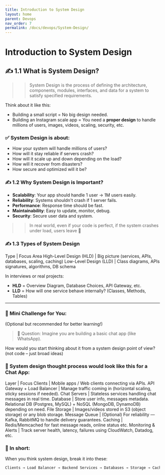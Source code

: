 ```yaml
---
title: Introduction to System Design
layout: home
parent: Devops
nav_order: 7
permalink: /docs/devops/System-Design/
---
```


# Introduction to System Design

## ✍️ 1.1 What is System Design?

>> System Design is the process of defining the architecture, components, modules, interfaces, and data for a system to satisfy specified requirements.

Think about it like this:

   - Building a small script = No big design needed.
   - Building an Instagram scale app = You need a **proper design** to handle millions of users, images, videos, scaling, security, etc.

### ✅ System Design is about:

   - How your system will handle millions of users?
   - How will it stay reliable if servers crash?
   - How will it scale up and down depending on the load?
   - How will it recover from disasters?
   - How secure and optimized will it be?


### ✍️ 1.2 Why System Design is Important?

   - **Scalability**: Your app should handle 1 user → 1M users easily.
   - **Reliability**: Systems shouldn't crash if 1 server fails.
   - **Performance**: Response time should be fast.
   - **Maintainability**: Easy to update, monitor, debug.
   - **Security**: Secure user data and system.

>> In real world, even if your code is perfect, if the system crashes under load, users leave 🚀

### ✍️ 1.3 Types of System Design

Type | Focus Area
High-Level Design (HLD) | Big picture (services, APIs, databases, scaling, caching)
Low-Level Design (LLD) | Class diagrams, APIs signatures, algorithms, DB schema


In interviews or real projects:

   - **HLD** = Overview Diagram, Database Choices, API Gateway, etc.
   - **LLD** = How will one service behave internally? (Classes, Methods, Tables)

---

### 🚀 Mini Challenge for You:
(Optional but recommended for better learning!)

> 🧠 Question:
Imagine you are building a basic chat app (like WhatsApp).

How would you start thinking about it from a system design point of view? (not code – just broad ideas)

### 🚀 System design thought process would look like this for a Chat App:


Layer | Focus
Clients | Mobile apps / Web clients connecting via APIs.
API Gateway + Load Balancer | Manage traffic coming in (horizontal scaling, sticky sessions if needed).
Chat Servers | Stateless services handling chat messages in real time.
Database | Store user info, messages metadata. Relational DB (Postgres, MySQL) + NoSQL (MongoDB, DynamoDB) depending on need.
File Storage | Images/videos stored in S3 (object storage) or any blob storage.
Message Queue | (Optional) For reliability — Kafka, RabbitMQ to handle delivery guarantees.
Caching | Redis/Memcached for fast message reads, online status etc.
Monitoring & Alerts | Track server health, latency, failures using CloudWatch, Datadog, etc.


### 🧠 In short:
When you think system design, break it into these:

```bash
Clients → Load Balancer → Backend Services → Databases → Storage → Caching → Monitoring
```
